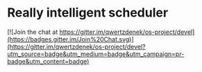 # Really intelligent scheduler

[![Join the chat at https://gitter.im/qwertzdenek/os-project/devel](https://badges.gitter.im/Join%20Chat.svg)](https://gitter.im/qwertzdenek/os-project/devel?utm_source=badge&utm_medium=badge&utm_campaign=pr-badge&utm_content=badge)
